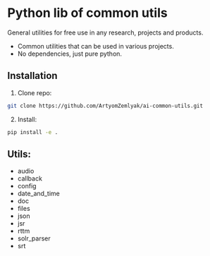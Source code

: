 
# Python lib of common utils

General utilities for free use in any research, projects and products.

- Common utilities that can be used in various projects.
- No dependencies, just pure python.

## Installation

1. Clone repo:

```sh
git clone https://github.com/ArtyomZemlyak/ai-common-utils.git
```

2. Install:

```sh
pip install -e .
```

## Utils:

- audio
- callback
- config
- date_and_time
- doc
- files
- json
- jsr
- rttm
- solr_parser
- srt
